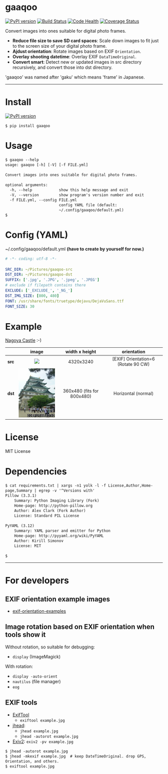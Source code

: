 # gaaqoo

[![PyPI version](https://badge.fury.io/py/gaaqoo.svg)](https://badge.fury.io/py/gaaqoo)
[![Build Status](https://travis-ci.org/uraxy/gaaqoo.svg?branch=master)](https://travis-ci.org/uraxy/gaaqoo)
[![Code Health](https://landscape.io/github/uraxy/gaaqoo/master/landscape.svg?style=flat)](https://landscape.io/github/uraxy/gaaqoo/master)
[![Coverage Status](https://coveralls.io/repos/github/uraxy/gaaqoo/badge.svg?branch=master)](https://coveralls.io/github/uraxy/gaaqoo?branch=master)

Convert images into ones suitable for digital photo frames.
- **Reduce file size to save SD card spaces**: Scale down images to fit just to the screen size of your digital photo frame.
- **Ajdust orientation**: Rotate images based on EXIF `Orientation`.
- **Overlay shooting datetime**: Overlay EXIF `DataTimeOriginal`.
- **Convert smart**: Detect new or updated images in src directory recursively, and convert those into dst directory.

'gaaqoo' was named after 'gaku' which means 'frame' in Japanese.

----------

# Install
[![PyPI version](https://badge.fury.io/py/gaaqoo.svg)](https://badge.fury.io/py/gaaqoo)
```shell
$ pip install gaaqoo
```


# Usage

```shell
$ gaaqoo --help
usage: gaaqoo [-h] [-V] [-f FILE.yml]

Convert images into ones suitable for digital photo frames.

optional arguments:
  -h, --help            show this help message and exit
  -V, --version         show program's version number and exit
  -f FILE.yml, --config FILE.yml
                        config YAML file (default:
                        ~/.config/gaaqoo/default.yml)
$
```


# Config (YAML)

~/.config/gaaqoo/default.yml
**(have to create by yourself for now.)**

```YAML
# -*- coding: utf-8 -*-

SRC_DIR: ~/Pictures/gaaqoo-src
DST_DIR: ~/Pictures/gaaqoo-dst
SUFFIX: ['.jpg', '.JPG', '.jpeg', '.JPEG']
# exclude if filepath contains there
EXCLUDE: ['_EXCLUDE_', '_NG_']
DST_IMG_SIZE: [800, 480]
FONT: /usr/share/fonts/truetype/dejavu/DejaVuSans.ttf
FONT_SIZE: 30
```


# Example
[Nagoya Castle](http://www.nagoyajo.city.nagoya.jp/13_english/index.html) :-)

||image|width x height|orientation|
|:--:|:--:|:--:|:--:|
|**src**|<img width="800px" src="https://github.com/uraxy/uraxy.github.io/blob/master/gaaqoo/examples/src/example01-Orientation-stripped-for-docs.jpg?raw=true"/>|4320x3240|[EXIF] Orientation=6 (Rotate 90 CW)|
|**dst**|<img width="180px" src="https://github.com/uraxy/uraxy.github.io/blob/master/gaaqoo/examples/dst/example01-Orientation-6.jpg.gaaqoo_f6e4f547.jpg?raw=true"/>|360x480 (fits for 800x480)|Horizontal (normal)|


# License
MIT License


# Dependencies
```shell
$ cat requirements.txt | xargs -n1 yolk -l -f License,Author,Home-page,Summary | egrep -v '^Versions with'
Pillow (3.3.1)
    Summary: Python Imaging Library (Fork)
    Home-page: http://python-pillow.org
    Author: Alex Clark (Fork Author)
    License: Standard PIL License

PyYAML (3.12)
    Summary: YAML parser and emitter for Python
    Home-page: http://pyyaml.org/wiki/PyYAML
    Author: Kirill Simonov
    License: MIT

$
```


----------
# For developers

## EXIF orientation example images
- [exif-orientation-examples](https://github.com/recurser/exif-orientation-examples)


## Image rotation based on EXIF orientation when tools show it
Without rotation, so suitable for debugging:
- `display` (ImageMagick)

With rotation:
- `display -auto-orient`
- `nautilus` (file manager)
- `eog`


## EXIF tools
- [ExifTool](http://www.sno.phy.queensu.ca/~phil/exiftool/install.html)
    - `exiftool example.jpg`
- [jhead](http://www.sentex.net/~mwandel/jhead/):
    - `jhead example.jpg`
    - `jhead -autorot example.jpg`
- [Exiv2](http://www.exiv2.org/): `exiv2 -pv example.jpg`

```shell
$ jhead -autorot example.jpg
$ jhead -mkexif example.jpg  # keep DateTimeOriginal. drop GPS, Orientation, and others.
$ exiftool example.jpg
```
